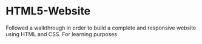 # HTML5-Website
Followed a walkthrough in order to build a complete and responsive website using HTML and CSS. For learning purposes.
